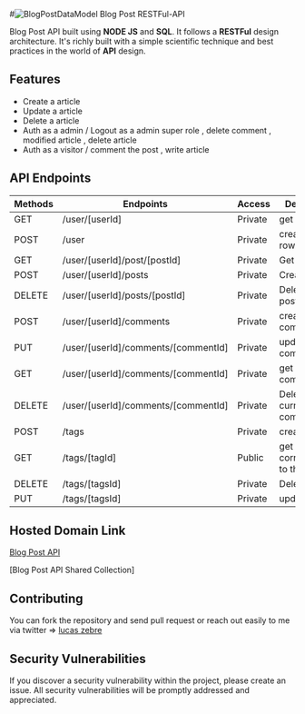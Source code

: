 #![BlogPostDataModel](https://github.com/lucaszebre/BlogApi/assets/76404328/96a37a0a-eb36-4020-bc77-2ad1fcee05f2)
 Blog Post RESTFul-API

Blog Post API built using **NODE JS** and **SQL**. It follows a **RESTFul** design architecture. It's richly built with a simple scientific technique and best practices in the world of **API** design.

## Features

- Create a article 
- Update a article
- Delete a article
- Auth as a admin / Logout as a admin super role , delete comment , modified article , delete article 
- Auth as a visitor / comment the post , write article 

## API Endpoints

| Methods | Endpoints                          | Access  | Description                              |
| ------- | ---------------------------------- | ------- | ---------------------------------------- |
| GET     | /user/[userId]                         | Private | get user table                         |
 POST     | /user                         | Private | create user row                         | PUT     | /user/[userId]                         | Private | update the user info                        |DELETE     | /user/[userId]                         | Private | delete the user info                        |
| GET   | /user/[userId]/post/[postId]                          | Private | Get one post                           |
| POST    | /user/[userId]/posts                  | Private |  Create a post                  |
| DELETE    | /user/[userId]/posts/[postId]             | Private | Delete  one post                     |
| POST | /user/[userId]/comments                   | Private | create a comment  
| PUT | /user/[userId]/comments/[commentId]                  | Private | update a comment 
| GET | /user/[userId]/comments/[commentId]                  | Private | get a current comment
| DELETE  | /user/[userId]/comments/[commentId]                         | Private | Delete the current comment |
POST | /tags                   | Private | create a tag  
| GET | /tags/[tagId]              | Public | get all post correspondant to the tag
| DELETE  | /tags/[tagsId]                        | Private | Delete the tag 
| PUT  | /tags/[tagsId]                        | Private | update a tag 

## Hosted Domain Link

[Blog Post API]()




[Blog Post API Shared Collection]

## Contributing

You can fork the repository and send pull request or reach out easily to me via twitter => [lucas zebre](https://twitter.com/ZebreLucas)

## Security Vulnerabilities

If you discover a security vulnerability within the project, please create an issue. All security vulnerabilities will be promptly addressed and appreciated.
